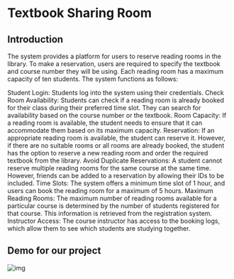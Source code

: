 # Textbook Sharing Room
## Introduction
The system provides a platform for users to reserve reading rooms in the library. To make a reservation, users are required to specify the textbook and course number they will be using. Each reading room has a maximum capacity of ten students. The system functions as follows:

Student Login: Students log into the system using their credentials.
Check Room Availability: Students can check if a reading room is already booked for their class during their preferred time slot. They can search for availability based on the course number or the textbook.
Room Capacity: If a reading room is available, the student needs to ensure that it can accommodate them based on its maximum capacity.
Reservation: If an appropriate reading room is available, the student can reserve it. However, if there are no suitable rooms or all rooms are already booked, the student has the option to reserve a new reading room and order the required textbook from the library.
Avoid Duplicate Reservations: A student cannot reserve multiple reading rooms for the same course at the same time. However, friends can be added to a reservation by allowing their IDs to be included.
Time Slots: The system offers a minimum time slot of 1 hour, and users can book the reading room for a maximum of 5 hours.
Maximum Reading Rooms: The maximum number of reading rooms available for a particular course is determined by the number of students registered for that course. This information is retrieved from the registration system.
Instructor Access: The course instructor has access to the booking logs, which allow them to see which students are studying together.
## Demo for our project
![img](https://github.com/Chin-Sun/Textbook-Sharing-Room/blob/0f0cd2d010b6bcd814d58e5ac9bfff2c95898903/Demo/IMG_8038.GIF)
